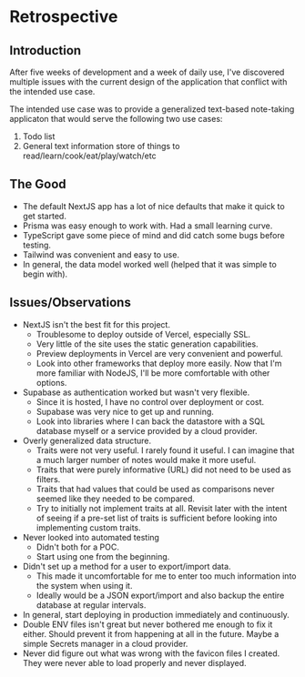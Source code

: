 # Retrospective

## Introduction
After five weeks of development and a week of daily use, I've discovered multiple issues with the current design of the application that conflict with the intended use case.

The intended use case was to provide a generalized text-based note-taking applicaton that would serve the following two use cases:

1. Todo list
2. General text information store of things to read/learn/cook/eat/play/watch/etc

## The Good
- The default NextJS app has a lot of nice defaults that make it quick to get started.
- Prisma was easy enough to work with. Had a small learning curve.
- TypeScript gave some piece of mind and did catch some bugs before testing.
- Tailwind was convenient and easy to use.
- In general, the data model worked well (helped that it was simple to begin with).

## Issues/Observations
- NextJS isn't the best fit for this project.
  - Troublesome to deploy outside of Vercel, especially SSL.
  - Very little of the site uses the static generation capabilities.
  - Preview deployments in Vercel are very convenient and powerful.
  - Look into other frameworks that deploy more easily. Now that I'm more familiar with NodeJS, I'll be more comfortable with other options.
- Supabase as authentication worked but wasn't very flexible.
  - Since it is hosted, I have no control over deployment or cost.
  - Supabase was very nice to get up and running.
  - Look into libraries where I can back the datastore with a SQL database myself or a service provided by a cloud provider.
- Overly generalized data structure.
  - Traits were not very useful. I rarely found it useful. I can imagine that a much larger number of notes would make it more useful.
  - Traits that were purely informative (URL) did not need to be used as filters.
  - Traits that had values that could be used as comparisons never seemed like they needed to be compared.
  - Try to initially not implement traits at all. Revisit later with the intent of seeing if a pre-set list of traits is sufficient before looking into implementing custom traits.
- Never looked into automated testing
  - Didn't both for a POC.
  - Start using one from the beginning.
- Didn't set up a method for a user to export/import data.
  - This made it uncomfortable for me to enter too much information into the system when using it.
  - Ideally would be a JSON export/import and also backup the entire database at regular intervals.
- In general, start deploying in production immediately and continuously.
- Double ENV files isn't great but never bothered me enough to fix it either. Should prevent it from happening at all in the future. Maybe a simple Secrets manager in a cloud provider.
- Never did figure out what was wrong with the favicon files I created. They were never able to load properly and never displayed.